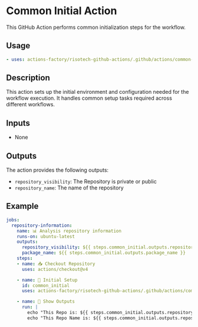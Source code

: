 # Common Initial Action

This GitHub Action performs common initialization steps for the workflow.

## Usage

```yaml
- uses: actions-factory/risotech-github-actions/.github/actions/common-initial@main
```

## Description

This action sets up the initial environment and configuration needed for the workflow execution. It handles common setup tasks required across different workflows.

## Inputs

- None

## Outputs

The action provides the following outputs:

- `repository_visibility`: The Repository is private or public
- `repository_name`: The name of the repository

## Example

```yaml
jobs:
  repository-information:
    name: 📊 Analysis repository information
    runs-on: ubuntu-latest
    outputs:
      repository_visibility: ${{ steps.common_initial.outputs.repository_visibility }}
      package_name: ${{ steps.common_initial.outputs.package_name }}
    steps:
    - name: 📥 Checkout Repository
      uses: actions/checkout@v4

    - name: 🔰 Initial Setup
      id: common_initial
      uses: actions-factory/risotech-github-actions/.github/actions/common-initial@main

    - name: 📢 Show Outputs
      run: |
        echo "This Repo is: ${{ steps.common_initial.outputs.repository_visibility }}"
        echo "This Repo Name is: ${{ steps.common_initial.outputs.repository_name }}"
```
